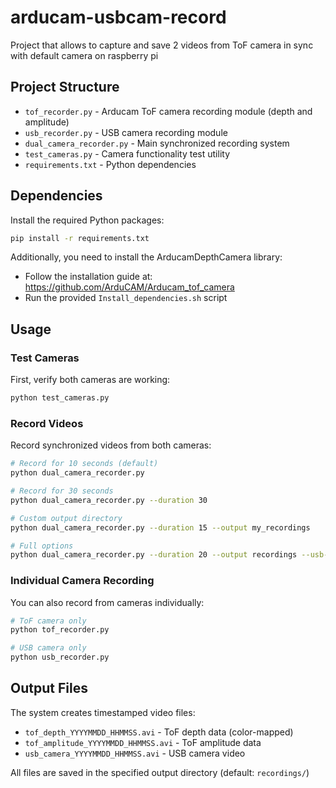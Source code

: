 # arducam-usbcam-record
Project that allows to capture and save 2 videos from ToF camera in sync with default camera on raspberry pi

## Project Structure
- `tof_recorder.py` - Arducam ToF camera recording module (depth and amplitude)
- `usb_recorder.py` - USB camera recording module
- `dual_camera_recorder.py` - Main synchronized recording system
- `test_cameras.py` - Camera functionality test utility
- `requirements.txt` - Python dependencies

## Dependencies
Install the required Python packages:
```bash
pip install -r requirements.txt
```

Additionally, you need to install the ArducamDepthCamera library:
- Follow the installation guide at: https://github.com/ArduCAM/Arducam_tof_camera
- Run the provided `Install_dependencies.sh` script

## Usage

### Test Cameras
First, verify both cameras are working:
```bash
python test_cameras.py
```

### Record Videos
Record synchronized videos from both cameras:
```bash
# Record for 10 seconds (default)
python dual_camera_recorder.py

# Record for 30 seconds
python dual_camera_recorder.py --duration 30

# Custom output directory
python dual_camera_recorder.py --duration 15 --output my_recordings

# Full options
python dual_camera_recorder.py --duration 20 --output recordings --usb-camera 0 --max-distance 4000 --usb-width 1280 --usb-height 720 --usb-fps 30
```

### Individual Camera Recording
You can also record from cameras individually:

```bash
# ToF camera only
python tof_recorder.py

# USB camera only
python usb_recorder.py
```

## Output Files
The system creates timestamped video files:
- `tof_depth_YYYYMMDD_HHMMSS.avi` - ToF depth data (color-mapped)
- `tof_amplitude_YYYYMMDD_HHMMSS.avi` - ToF amplitude data
- `usb_camera_YYYYMMDD_HHMMSS.avi` - USB camera video

All files are saved in the specified output directory (default: `recordings/`)

